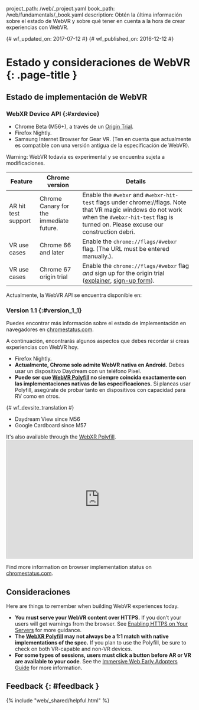 project_path: /web/_project.yaml book_path: /web/fundamentals/_book.yaml description: Obtén la última información sobre el estado de WebVR y sobre qué tener en cuenta a la hora de crear experiencias con WebVR.

{# wf_updated_on: 2017-07-12 #} {# wf_published_on: 2016-12-12 #}

# Estado y consideraciones de WebVR {: .page-title }

## Estado de implementación de WebVR

### WebXR Device API {:#xrdevice}

* Chrome Beta (M56+), a través de un [Origin Trial](https://github.com/jpchase/OriginTrials/blob/gh-pages/developer-guide.md).
* Firefox Nightly.
* Samsung Internet Browser for Gear VR. (Ten en cuenta que actualmente es compatible con una versión antigua de la especificación de WebVR).

Warning: WebVR todavía es experimental y se encuentra sujeta a modificaciones.

| Feature             | Chrome version                          | Details                                                                                                                                                                                                                   |
| ------------------- | --------------------------------------- | ------------------------------------------------------------------------------------------------------------------------------------------------------------------------------------------------------------------------- |
| AR hit test support | Chrome Canary for the immediate future. | Enable the `#webxr` and `#webxr-hit-test` flags under chrome://flags. Note that VR magic windows do not work when the `#webxr-hit-test` flag is turned on. Please excuse our construction debri.                          |
| VR use cases        | Chrome 66 and later                     | Enable the `chrome://flags/#webxr` flag. (The URL must be entered manually.).                                                                                                                                             |
| VR use cases        | Chrome 67 origin trial                  | Enable the `chrome://flags/#webxr` flag *and* sign up for the origin trial ([explainer](https://github.com/GoogleChrome/OriginTrials/blob/gh-pages/developer-guide.md), [sign-up form](http://bit.ly/OriginTrialSignup)). |

Actualmente, la WebVR API se encuentra disponible en:

### Version 1.1 {:#version_1_1}

Puedes encontrar más información sobre el estado de implementación en navegadores en [chromestatus.com](https://www.chromestatus.com/features/4532810371039232?embed).

A continuación, encontrarás algunos aspectos que debes recordar si creas experiencias con WebVR hoy.

* Firefox Nightly.
* **Actualmente, Chrome solo admite WebVR nativa en Android.** Debes usar un dispositivo Daydream con un teléfono Pixel.
* **Puede ser que [WebVR Polyfill](https://github.com/googlevr/webvr-polyfill) no siempre coincida exactamente con las implementaciones nativas de las especificaciones.** Si planeas usar Polyfill, asegúrate de probar tanto en dispositivos con capacidad para RV como en otros.

{# wf_devsite_translation #}

* Daydream View since M56
* Google Cardboard since M57

It's also available through the [WebXR Polyfill](https://github.com/immersive-web/webxr-polyfill). <iframe width="100%" height="320"
  src="https://www.chromestatus.com/feature/4532810371039232?embed"
  style="border: 1px solid #CCC" allowfullscreen mark="crwd-mark">
</iframe> 

Find more information on browser implementation status on [chromestatus.com](https://www.chromestatus.com/features/4532810371039232).

## Consideraciones

Here are things to remember when building WebVR experiences today.

* **You must serve your WebVR content over HTTPS.** If you don’t your users will get warnings from the browser. See [Enabling HTTPS on Your Servers](/web/fundamentals/security/encrypt-in-transit/enable-https) for more guidance.
* **The [WebXR Polyfill](https://github.com/immersive-web/webxr-polyfill) may not always be a 1:1 match with native implementations of the spec.** If you plan to use the Polyfill, be sure to check on both VR-capable and non-VR devices.
* **For some types of sessions, users must click a button before AR or VR are available to your code**. See the [Immersive Web Early Adopters Guide](https://immersive-web.github.io/webxr-reference/) for more information.

## Feedback {: #feedback }

{% include "web/_shared/helpful.html" %}